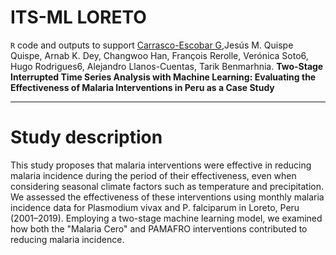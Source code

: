ITS-ML LORETO
================
`R` code and outputs to support [Carrasco-Escobar G](https://github.com/gcarrascoe),Jesús M. Quispe Quispe, Arnab K. Dey, Changwoo Han, François Rerolle, Verónica Soto6, Hugo Rodrigues6, Alejandro Llanos-Cuentas, Tarik Benmarhnia. **Two-Stage Interrupted Time Series Analysis with Machine Learning: Evaluating the Effectiveness of Malaria Interventions in Peru as a Case Study**

--------------------------

Study description
================
This study proposes that malaria interventions were effective in reducing malaria incidence during the period of their effectiveness, even when considering seasonal climate factors such as temperature and precipitation. We assessed the effectiveness of these interventions using monthly malaria incidence data for Plasmodium vivax and P. falciparum in Loreto, Peru (2001–2019). Employing a two-stage machine learning model, we examined how both the "Malaria Cero" and PAMAFRO interventions contributed to reducing malaria incidence.
